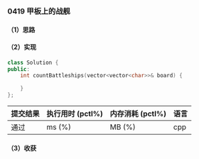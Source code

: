 ### 0419 甲板上的战舰

#### （1）思路

#### （2）实现

```cpp
class Solution {
public:
    int countBattleships(vector<vector<char>>& board) {

    }
};
```

| 提交结果 | 执行用时 (pctl%) | 内存消耗 (pctl%) | 语言 |
|:---------|:-----------------|:-----------------|:-----|
| 通过     |  ms (%)   |  MB (%)  | cpp  |

#### （3）收获
